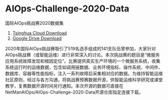 # AIOps-Challenge-2020-Data
国际AIOps挑战赛2020数据集

1. [Tsinghua Cloud Download](https://cloud.tsinghua.edu.cn/f/c1ea3426ce444bc9baae/)
2. [Google Drive Download](https://drive.google.com/file/d/1nkEsD1g7THm_T58KwUQZ7o-b174fdx-n/view?usp=sharing)

2020年国际AIOps挑战赛吸引了519名选手组成的141支队伍曾参加，大家针对AIOps挑战赛（或智能运维）进行非常深入的讨论。本次挑战赛的题目是“微服务应用系统故障发现和根因定位”。比赛提供真实生产环境的一个微服务系统，收集系统运行时的运维数据，包含如调用链数据、业务环境指标、操作系统、中间件、数据库、容器等性能指标，注入一系列故障后采集相对应的数据。为维持智能运维社区原则，经过与各方沟通，将挑战赛预赛数据开源，供智能运维科学研究或课堂教学，复赛数据开源时间另行通知。本次开源的数据可直接在NetManAIOps/AIOps-Challenge-2020-Data开源仓库指定连接下载。